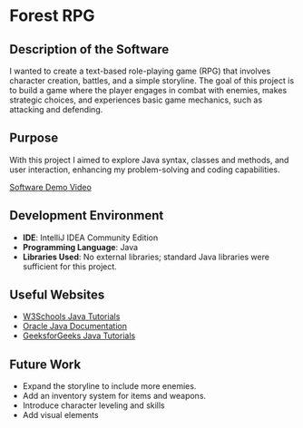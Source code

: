 # Forest RPG

## Description of the Software
I wanted to create a text-based role-playing game
(RPG) that involves character creation, battles,
and a simple storyline. The goal of this project
is to build a game where the player engages in
combat with enemies, makes strategic choices,
and experiences basic game mechanics, such as
attacking and defending. 

## Purpose
With this project I aimed to explore Java 
syntax, classes and methods, and user interaction, 
enhancing my problem-solving and coding 
capabilities.

[Software Demo Video](http://youtube.link.goes.here)

## Development Environment
- **IDE**: IntelliJ IDEA Community Edition
- **Programming Language**: Java
- **Libraries Used**: No external libraries; standard Java libraries were sufficient for this project.

## Useful Websites
- [W3Schools Java Tutorials](https://www.w3schools.com/java/default.asp)
- [Oracle Java Documentation](https://docs.oracle.com/en/java/)
- [GeeksforGeeks Java Tutorials](https://www.geeksforgeeks.org/java/)

## Future Work
- Expand the storyline to include more enemies.
- Add an inventory system for items and weapons.
- Introduce character leveling and skills
- Add visual elements 
